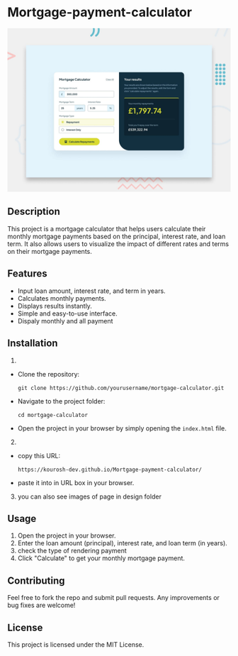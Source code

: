 # Mortgage-payment-calculator
![mrtgage payment calculator](preview.jpg)

## Description
This project is a mortgage calculator that helps users calculate their monthly mortgage payments based on the principal, interest rate, and loan term. It also allows users to visualize the impact of different rates and terms on their mortgage payments.

## Features
- Input loan amount, interest rate, and term in years.
- Calculates monthly payments.
- Displays results instantly.
- Simple and easy-to-use interface.
- Dispaly monthly and all payment

## Installation
1. 
  - Clone the repository:
      ```
      git clone https://github.com/yourusername/mortgage-calculator.git
      ```
  - Navigate to the project folder:
      ```
      cd mortgage-calculator
      ```
  - Open the project in your browser by simply opening the `index.html` file.

2. 
  - copy this URL:
    ```
    https://kourosh-dev.github.io/Mortgage-payment-calculator/
    ```
  - paste it into in URL box in your browser.

3. you can also see images of page in design folder 

## Usage
1. Open the project in your browser.
2. Enter the loan amount (principal), interest rate, and loan term (in years).
3. check the type of rendering payment
4. Click "Calculate" to get your monthly mortgage payment.

## Contributing
Feel free to fork the repo and submit pull requests. Any improvements or bug fixes are welcome!

## License
This project is licensed under the MIT License.
